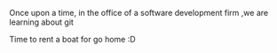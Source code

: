 Once upon a time, in the office of a software development firm
,we are learning about git

Time to rent a boat for go home :D
